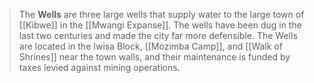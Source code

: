 > The **Wells** are three large wells that supply water to the large town of [[Kibwe]] in the [[Mwangi Expanse]]. The wells have been dug in the last two centuries and made the city far more defensible.
> The Wells are located in the Iwisa Block, [[Mozimba Camp]], and [[Walk of Shrines]] near the town walls, and their maintenance is funded by taxes levied against mining operations.








